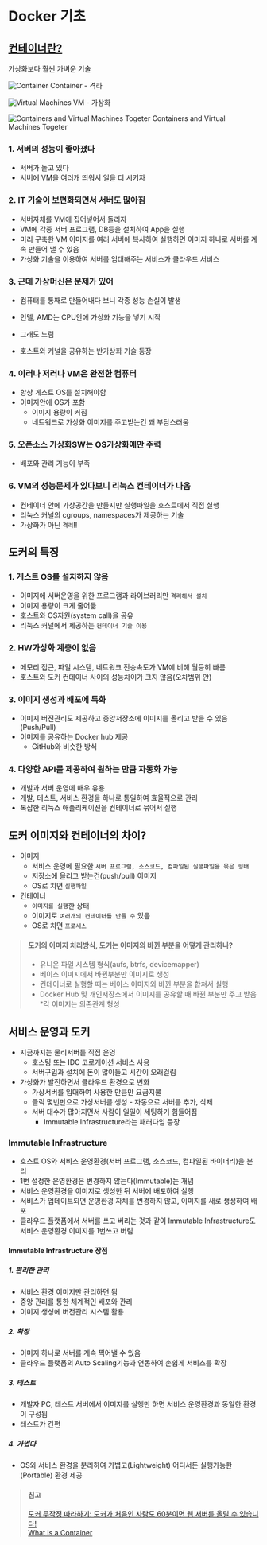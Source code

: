 # Docker 기초

## [컨테이너란?](https://www.docker.com/what-container)
가상화보다 훨씬 가벼운 기술

![Container](https://www.docker.com/sites/default/files/Container%402x.png)
Container - 격라

![Virtual Machines](https://www.docker.com/sites/default/files/VM%402x.png)
VM - 가상화

![Containers and Virtual Machines Togeter](https://www.docker.com/sites/default/files/containers-vms-together.png)
Containers and Virtual Machines Togeter

### 1. 서버의 성능이 좋아졌다 
* 서버가 놀고 있다
* 서버에 VM을 여러개 띄워서 일을 더 시키자

### 2. IT 기술이 보편화되면서 서버도 많아짐
* 서버자체를 VM에 집어넣어서 돌리자
* VM에 각종 서버 프로그램, DB등을 설치하여 App을 실행
* 미리 구축한 VM 이미지를 여러 서버에 복사하여 실행하면 이미지 하나로 서버를 계속 만들어 낼 수 있음
* 가상화 기술을 이용하여 서버를 임대해주는 서비스가 클라우드 서비스

### 3. 근데 가상머신은 문제가 있어
* 컴퓨터를 통째로 만들어내다 보니 각종 성능 손실이 발생
* 인텔, AMD는 CPU안에 가상화 기능을 넣기 시작
* 그래도 느림

* 호스트와 커널을 공유하는 반가상화 기술 등장
### 4. 이러나 저러나 VM은 완전한 컴퓨터
* 항상 게스트 OS를 설치해야함  
* 이미지안에 OS가 포함
   * 이미지 용량이 커짐 
   * 네트워크로 가상화 이미지를 주고받는건 꽤 부담스러움

### 5. 오픈소스 가상화SW는 OS가상화에만 주력
* 배포와 관리 기능이 부족

### 6. VM의 성능문제가 있다보니 리눅스 컨테이너가 나옴
* 컨테이너 안에 가상공간을 만들지만 실행파일을 호스트에서 직접 실행
* 리눅스 커널의 cgroups, namespaces가 제공하는 기술
* 가상화가 아닌 `격리`!!


## 도커의 특징
### 1. 게스트 OS를 설치하지 않음 
* 이미지에 서버운영을 위한 프로그램과 라이브러리만 `격리해서 설치`
* 이미지 용량이 크게 줄어듦
* 호스트와 OS자원(system call)을 공유
* 리눅스 커널에서 제공하는 `컨테이너 기술 이용`

### 2. HW가상화 계층이 없음
* 메모리 접근, 파일 시스템, 네트워크 전송속도가 VM에 비해 월등히 빠름
* 호스트와 도커 컨테이너 사이의 성능차이가 크지 않음(오차범위 안)

### 3. 이미지 생성과 배포에 특화
* 이미지 버전관리도 제공하고 중앙저장소에 이미지를 올리고 받을 수 있음(Push/Pull)
* 이미지를 공유하는 Docker hub 제공
   * GitHub와 비슷한 방식

### 4. 다양한 API를 제공하여 원하는 만큼 자동화 가능
* 개발과 서버 운영에 매우 유용
* 개발, 테스트, 서비스 환경을 하나로 통일하여 효율적으로 관리
* 복잡한 리눅스 애플리케이션을 컨테이너로 묶어서 실행


## 도커 이미지와 컨테이너의 차이?
* 이미지
   * 서비스 운영에 필요한 `서버 프로그램, 소스코드, 컴파일된 실행파일을 묶은 형태`
   * 저장소에 올리고 받는건(push/pull) 이미지
   * OS로 치면 `실행파일`
* 컨테이너
   * `이미지를 실행`한 상태
   * 이미지로 `여러개의 컨테이너를 만들 수` 있음
   * OS로 치면 `프로세스`

> #### 도커의 이미지 처리방식, 도커는 이미지의 바뀐 부분을 어떻게 관리하나?
> * 유니온 파일 시스템 형식(aufs, btrfs, devicemapper)
> * 베이스 이미지에서 바뀐부분만 이미지로 생성
> * 컨테이너로 실행할 때는 베이스 이미지와 바뀐 부분을 합쳐서 실행
> * Docker Hub 및 개인저장소에서 이미지를 공유할 때 바뀐 부분만 주고 받음
>    *각 이미지는 의존관계 형성

## 서비스 운영과 도커
* 지금까지는 물리서버를 직접 운영
   * 호스팅 또는 IDC 코로케이션 서비스 사용
   * 서버구입과 설치에 돈이 많이들고 시간이 오래걸림
* 가상화가 발전하면서 클라우드 환경으로 변화
   * 가상서버를 임대하여 사용한 만큼만 요금지불
   * 클릭 몇번만으로 가상서버를 생성 - 자동으로 서버를 추가, 삭제
   * 서버 대수가 많아지면서 사람이 일일이 세팅하기 힘들어짐
      * Immutable Infrastructure라는 패러다임 등장

### Immutable Infrastructure
* 호스트 OS와 서비스 운영환경(서버 프로그램, 소스코드, 컴파일된 바이너리)을 분리
* 1번 설정한 운영환경은 변경하지 않는다(Immutable)는 개념
* 서비스 운영환경을 이미지로 생성한 뒤 서버에 배포하여 실행 
* 서비스가 업데이트되면 운영환경 자체를 변경하지 않고, 이미지를 새로 생성하여 배포
* 클라우드 플랫폼에서 서버를 쓰고 버리는 것과 같이 Immutable Infrastructure도 서비스 운영환경 이미지를 1번쓰고 버림

#### Immutable Infrastructure 장점

##### 1. 편리한 관리
* 서비스 환경 이미지만 관리하면 됨
* 중앙 관리를 통한 체계적인 배포와 관리
* 이미지 생성에 버전관리 시스템 활용

##### 2. 확장
* 이미지 하나로 서버를 계속 찍어낼 수 있음
* 클라우드 플랫폼의 Auto Scaling기능과 연동하여 손쉽게 서비스를 확장

##### 3. 테스트
* 개발자 PC, 테스트 서버에서 이미지를 실행만 하면 서비스 운영환경과 동일한 환경이 구성됨
* 테스트가 간편

##### 4. 가볍다
* OS와 서비스 환경을 분리하여 가볍고(Lightweight) 어디서든 실행가능한(Portable) 환경 제공


> #### 침고
> [도커 무작정 따라하기: 도커가 처음인 사람도 60분이면 웹 서버를 올릴 수 있습니다!](https://www.slideshare.net/pyrasis/docker-fordummies-44424016)  
>  [What is a Container](https://www.docker.com/what-container)  
